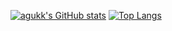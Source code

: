 <!--
**agukk/agukk** is a ✨ _special_ ✨ repository because its `README.md` (this file) appears on your GitHub profile.

Here are some ideas to get you started:

- 🔭 I’m currently working on ...
- 🌱 I’m currently learning ...
- 👯 I’m looking to collaborate on ...
- 🤔 I’m looking for help with ...
- 💬 Ask me about ...
- 📫 How to reach me: ...
- 😄 Pronouns: ...
- ⚡ Fun fact: ...
-->

[![agukk's GitHub stats](https://github-readme-stats.vercel.app/api?username=agukk&count_private=true&show_icons=true&theme=tokyonight)](https://github.com/agukk/github-readme-stats)
[![Top Langs](https://github-readme-stats.vercel.app/api/top-langs/?username=agukk&layout=compact&theme=tokyonight)](https://github.com/agukk/github-readme-stats)
